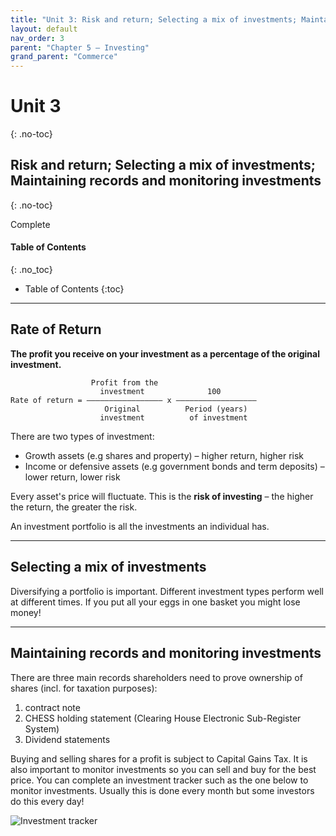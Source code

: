 ```yaml
---
title: "Unit 3: Risk and return; Selecting a mix of investments; Maintaining records and monitoring investments"
layout: default
nav_order: 3
parent: "Chapter 5 – Investing"
grand_parent: "Commerce"
---
```

# Unit 3
{: .no-toc}

## Risk and return; Selecting a mix of investments; Maintaining records and monitoring investments
{: .no-toc}

<label class="label label-green">Complete</label>

#### Table of Contents
{: .no_toc}

* Table of Contents
{:toc}

***

## Rate of Return
**The profit you receive on your investment as a percentage of the original investment.**

```
                  Profit from the              
                    investment              100
Rate of return = ––––––––––––––––– x ––––––––––––––––––
                     Original          Period (years)
                    investment          of investment
```

There are two types of investment:

- Growth assets (e.g shares and property) – higher return, higher risk
- Income or defensive assets (e.g government bonds and term deposits) – lower return, lower risk

Every asset's price will fluctuate. This is the **risk of investing** – the higher the return, the greater the risk.

An investment portfolio is all the investments an individual has. 

***

## Selecting a mix of investments

Diversifying a portfolio is important. Different investment types perform well at different times. If you put all your eggs in one basket you might lose money! 

***

## Maintaining records and monitoring investments

There are three main records shareholders need to prove ownership of shares (incl. for taxation purposes):

1. contract note
2. CHESS holding statement (Clearing House Electronic Sub-Register System)
3. Dividend statements

Buying and selling shares for a profit is subject to Capital Gains Tax. It is also important to monitor investments so you can sell and buy for the best price. You can complete an investment tracker such as the one below to monitor investments. Usually this is done every month but some investors do this every day!

![Investment tracker](http://content.jacplus.com.au/secure/ebooks/11184/1118401042/images/05_source-14.jpg)
